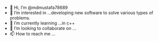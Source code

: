 - 👋 Hi, I’m @mdmustafa78689
- 👀 I’m interested in ...developing new software to solve various types of problems.
- 🌱 I’m currently learning ...in c++
- 💞️ I’m looking to collaborate on ...
- 📫 How to reach me ...

<!---
mdmustafa78689/mdmustafa78689 is a ✨ special ✨ repository because its `README.md` (this file) appears on your GitHub profile.
You can click the Preview link to take a look at your changes.
--->
